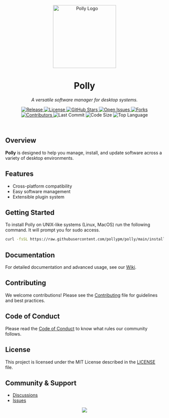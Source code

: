 <p align="center">
  <img src="https://avatars.githubusercontent.com/u/222807572" alt="Polly Logo" width="200" height="200"/>
</p>

<h1 align="center">Polly</h1>

<p align="center">
  <em>A versatile software manager for desktop systems.</em>
</p>

<p align="center">
  <!-- Release -->
  <a href="https://github.com/pollypm/polly/releases">
    <img src="https://img.shields.io/github/v/release/pollypm/polly?style=flat-square&logo=github&color=4f8cc9" alt="Release">
  </a>
  <!-- License -->
  <a href="https://github.com/pollypm/polly/blob/main/LICENSE">
    <img src="https://img.shields.io/github/license/pollypm/polly?style=flat-square&logo=opensourceinitiative&color=34c759" alt="License">
  </a>
  <!-- Stars -->
  <a href="https://github.com/pollypm/polly/stargazers">
    <img src="https://img.shields.io/github/stars/pollypm/polly?style=flat-square&logo=star&color=f2a900" alt="GitHub Stars">
  </a>
  <!-- Issues -->
  <a href="https://github.com/pollypm/polly/issues">
    <img src="https://img.shields.io/github/issues/pollypm/polly?style=flat-square&logo=github&color=ff6f61" alt="Open Issues">
  </a>
  <!-- Forks -->
  <a href="https://github.com/pollypm/polly/network/members">
    <img src="https://img.shields.io/github/forks/pollypm/polly?style=flat-square&logo=github&color=9059ff" alt="Forks">
  </a>
  <!-- Contributors -->
  <a href="https://github.com/pollypm/polly/graphs/contributors">
    <img src="https://img.shields.io/github/contributors/pollypm/polly?style=flat-square&logo=github&color=20c997" alt="Contributors">
  </a>
  <!-- Last Commit -->
  <img src="https://img.shields.io/github/last-commit/pollypm/polly?style=flat-square&logo=git&color=ffb347" alt="Last Commit">
  <!-- Code Size -->
  <img src="https://img.shields.io/github/languages/code-size/pollypm/polly?style=flat-square&logo=files&color=6c757d" alt="Code Size">
  <!-- Top Language -->
  <img src="https://img.shields.io/github/languages/top/pollypm/polly?style=flat-square&color=4f8cc9" alt="Top Language">
</p>

<br/>

## Overview

**Polly** is designed to help you manage, install, and update software across a variety of desktop environments.

## Features

- Cross-platform compatibility
- Easy software management
- Extensible plugin system

## Getting Started

To install Polly on UNIX-like systems (Linux, MacOS) run the following command. It will prompt you for sudo access.

```sh
curl -fsSL https://raw.githubusercontent.com/pollypm/polly/main/install.sh | sudo bash
```

## Documentation

For detailed documentation and advanced usage, see our [Wiki](https://github.com/pollypm/polly/wiki).

## Contributing

We welcome contributions! Please see the [Contributing](CONTRIBUTING.md) file for guidelines and best practices.

## Code of Conduct

Please read the [Code of Conduct](CODE_OF_CONDUCT.md) to know what rules our community follows.

## License

This project is licensed under the MIT License described in the [LICENSE](LICENSE) file.

## Community & Support

- [Discussions](https://github.com/pollypm/polly/discussions)
- [Issues](https://github.com/pollypm/polly/issues)

<p align="center">
  <img src="https://capsule-render.vercel.app/api?type=waving&color=0:4f8cc9,100:2b2d42&height=140&section=footer"/>
</p>

